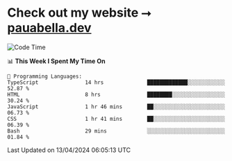 # Check out my website ⭢ [pauabella.dev](https://pauabella.dev)

<!--START_SECTION:waka-->
![Code Time](http://img.shields.io/badge/Code%20Time-3%2C208%20hrs%2051%20mins-blue)

📊 **This Week I Spent My Time On** 

```text
💬 Programming Languages: 
TypeScript               14 hrs              █████████████░░░░░░░░░░░░   52.87 % 
HTML                     8 hrs               ████████░░░░░░░░░░░░░░░░░   30.24 % 
JavaScript               1 hr 46 mins        ██░░░░░░░░░░░░░░░░░░░░░░░   06.73 % 
CSS                      1 hr 41 mins        ██░░░░░░░░░░░░░░░░░░░░░░░   06.39 % 
Bash                     29 mins             ░░░░░░░░░░░░░░░░░░░░░░░░░   01.84 % 
```


 Last Updated on 13/04/2024 06:05:13 UTC
<!--END_SECTION:waka-->
